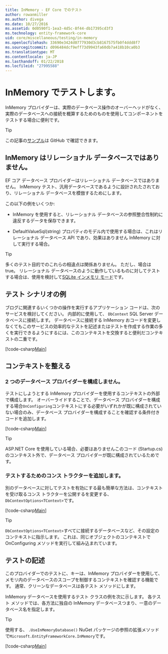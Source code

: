 ```yaml
---
title: InMemory - EF Core でのテスト
author: rowanmiller
ms.author: divega
ms.date: 10/27/2016
ms.assetid: 0d0590f1-1ea3-4d5c-8f44-db17395cd3f3
ms.technology: entity-framework-core
uid: core/miscellaneous/testing/in-memory
ms.openlocfilehash: 33690e3424d0777930d3cb8167575fb0f4ddd8f7
ms.sourcegitcommit: d096484dcf9eff73d9943fa60db7a418b10ca0b3
ms.translationtype: MT
ms.contentlocale: ja-JP
ms.lasthandoff: 01/22/2018
ms.locfileid: "27995588"
---
```

# <a name="testing-with-inmemory"></a>InMemory でテストします。

InMemory プロバイダーは、実際のデータベース操作のオーバーヘッドがなく、実際のデータベースへの接続を概算するためのものを使用してコンポーネントをテストする場合に便利です。

> [!TIP]  
> この記事の[サンプル](https://github.com/aspnet/EntityFramework.Docs/tree/master/samples/core/Miscellaneous/Testing)は GitHub で確認できます。

## <a name="inmemory-is-not-a-relational-database"></a>InMemory はリレーショナル データベースではありません。

EF コア データベース プロバイダーはリレーショナル データベースではありません。 InMemory テスト、汎用データベースであるように設計されたされており、リレーショナル データベースを模倣するためにします。

この以下の例をいくつか:
* InMemory を使用すると、リレーショナル データベースの参照整合性制約に違反するデータを保存できます。

* DefaultValueSql(string) プロパティのモデル内で使用する場合は、これはリレーショナル データベース API であり、効果はありません InMemory に対して実行する場合。

> [!TIP]  
> 多くのテスト目的でのこれらの相違点は関係ありません。 ただし、場合は true。 リレーショナル データベースのように動作しているものに対してテストする場合は、使用を検討して[SQLite インメモリ モード](sqlite.md)です。

## <a name="example-testing-scenario"></a>テスト シナリオの例

ブログに関連するいくつかの操作を実行するアプリケーション コードは、次のサービスを検討してください。 内部的に使用して、 `DbContext` SQL Server データベースに接続します。 データベースに接続する InMemory おコードを変更しなくてもこのサービスの効率的なテストを記述またはテストを作成する作業の多くを実行できるようにするには、このコンテキストを交換すると便利だコンテキストの二重です。

[!code-csharp[Main](../../../../samples/core/Miscellaneous/Testing/BusinessLogic/BlogService.cs)]

## <a name="get-your-context-ready"></a>コンテキストを整える

### <a name="avoid-configuring-two-database-providers"></a>2 つのデータベース プロバイダーを構成しません。

テストにしようとする InMemory プロバイダーを使用するコンテキストの外部で構成します。 オーバーライドすることで、データベース プロバイダーを構成する場合`OnConfiguring`コンテキストにする必要がいずれかが既に構成されていない場合のみ、データベース プロバイダーを構成することを確認する条件付きコードを追加します。

[!code-csharp[Main](../../../../samples/core/Miscellaneous/Testing/BusinessLogic/BloggingContext.cs#OnConfiguring)]

> [!TIP]  
> ASP.NET Core を使用している場合、必要はありませんこのコード (Startup.cs) のコンテキスト外で、データベース プロバイダーが既に構成されているためです。

### <a name="add-a-constructor-for-testing"></a>テストするためのコンス トラクターを追加します。

別のデータベースに対してテストを有効にする最も簡単な方法は、コンテキストを受け取るコンス トラクターを公開するを変更する、`DbContextOptions<TContext>`です。

[!code-csharp[Main](../../../../samples/core/Miscellaneous/Testing/BusinessLogic/BloggingContext.cs#Constructors)]

> [!TIP]  
> `DbContextOptions<TContext>`すべてに接続するデータベースなど、その設定のコンテキストに指示します。 これは、同じオブジェクトのコンテキストで OnConfiguring メソッドを実行して組み込まれています。

## <a name="writing-tests"></a>テストの記述

このプロバイダーでのテストに、キーは、InMemory プロバイダーを使用して、メモリ内のデータベースのスコープを制御するコンテキストを確認する機能です。 通常、クリーンなデータベースは各テスト メソッドにします。

InMemory データベースを使用するテスト クラスの例を次に示します。 各テスト メソッドでは、各方法に独自の InMemory データベースつまり、一意のデータベース名を指定します。

>[!TIP]
> 使用する、 `.UseInMemoryDatabase()` NuGet パッケージの参照の拡張メソッドで`Microsoft.EntityFrameworkCore.InMemory`です。

[!code-csharp[Main](../../../../samples/core/Miscellaneous/Testing/TestProject/InMemory/BlogServiceTests.cs)]
